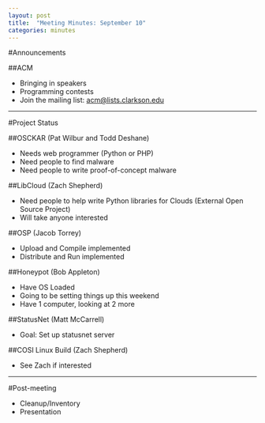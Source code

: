 ```yaml
---
layout: post
title: 	"Meeting Minutes: September 10"
categories: minutes
---
```


#Announcements

##ACM
- Bringing in speakers
- Programming contests
- Join the mailing list: acm@lists.clarkson.edu

---

#Project Status

##OSCKAR
(Pat Wilbur and Todd Deshane)

- Needs web programmer (Python or PHP)
- Need people to find malware
- Need people to write proof-of-concept malware 

##LibCloud
(Zach Shepherd)

- Need people to help write Python libraries for Clouds (External Open Source Project)
- Will take anyone interested 

##OSP
(Jacob Torrey)

- Upload and Compile implemented
- Distribute and Run implemented 

##Honeypot
(Bob Appleton)

- Have OS Loaded
- Going to be setting things up this weekend
- Have 1 computer, looking at 2 more 

##StatusNet
(Matt McCarrell)

- Goal: Set up statusnet server 

##COSI Linux Build
(Zach Shepherd)

- See Zach if interested 

---

#Post-meeting

- Cleanup/Inventory
- Presentation 
